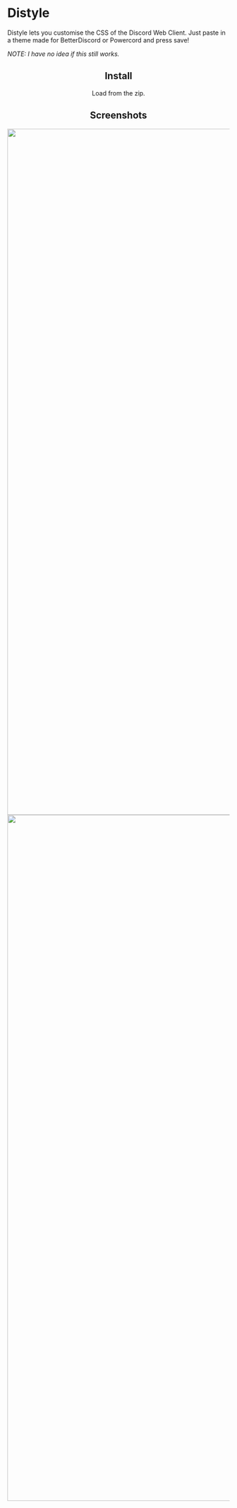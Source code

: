 # Distyle

Distyle lets you customise the CSS of the Discord Web Client. Just paste in a theme made for BetterDiscord or Powercord and press save! 

*NOTE: I have no idea if this still works.*

<div align="center">
  <h2>Install</h2>
  <p>Load from the zip.</p>
</div>

<div align="center">
  <h2>Screenshots</h2>
  <img width="1552" alt="Screen_Shot_2021-03-24_at_6 25 18_pm" src="https://user-images.githubusercontent.com/39117916/112394321-9fa19900-8d50-11eb-97c9-33807bf3df01.png">
  <img width="1552" alt="Screen_Shot_2021-03-24_at_6 25 42_pm" src="https://user-images.githubusercontent.com/39117916/112394327-a0d2c600-8d50-11eb-9416-4aa949088f9b.png">
</div>
